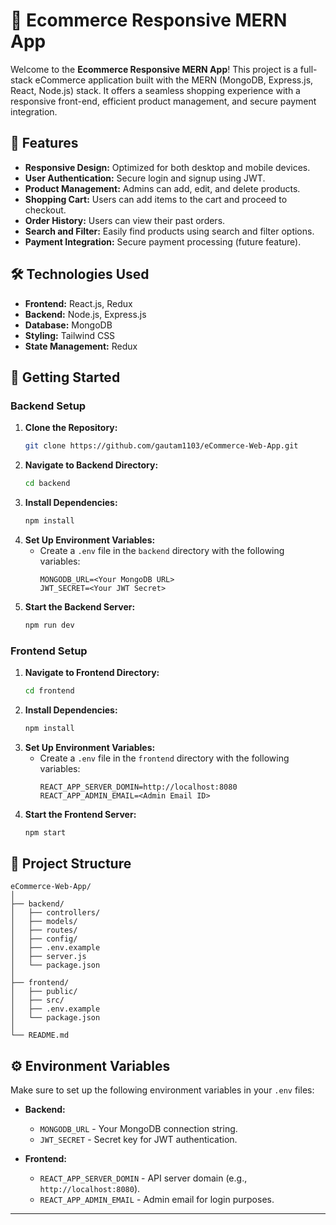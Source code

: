 # 🛒 Ecommerce Responsive MERN App

Welcome to the **Ecommerce Responsive MERN App**! This project is a full-stack eCommerce application built with the MERN (MongoDB, Express.js, React, Node.js) stack. It offers a seamless shopping experience with a responsive front-end, efficient product management, and secure payment integration.

## 🌟 Features

- **Responsive Design:** Optimized for both desktop and mobile devices.
- **User Authentication:** Secure login and signup using JWT.
- **Product Management:** Admins can add, edit, and delete products.
- **Shopping Cart:** Users can add items to the cart and proceed to checkout.
- **Order History:** Users can view their past orders.
- **Search and Filter:** Easily find products using search and filter options.
- **Payment Integration:** Secure payment processing (future feature).

## 🛠️ Technologies Used

- **Frontend:** React.js, Redux
- **Backend:** Node.js, Express.js
- **Database:** MongoDB
- **Styling:** Tailwind CSS
- **State Management:** Redux

## 🚀 Getting Started

### Backend Setup

1. **Clone the Repository:**
   ```bash
   git clone https://github.com/gautam1103/eCommerce-Web-App.git
   ```
2. **Navigate to Backend Directory:**
   ```bash
   cd backend
   ```
3. **Install Dependencies:**
   ```bash
   npm install
   ```
4. **Set Up Environment Variables:**
   - Create a `.env` file in the `backend` directory with the following variables:
     ```
     MONGODB_URL=<Your MongoDB URL>
     JWT_SECRET=<Your JWT Secret>
     ```
5. **Start the Backend Server:**
   ```bash
   npm run dev
   ```

### Frontend Setup

1. **Navigate to Frontend Directory:**
   ```bash
   cd frontend
   ```
2. **Install Dependencies:**
   ```bash
   npm install
   ```
3. **Set Up Environment Variables:**
   - Create a `.env` file in the `frontend` directory with the following variables:
     ```
     REACT_APP_SERVER_DOMIN=http://localhost:8080
     REACT_APP_ADMIN_EMAIL=<Admin Email ID>
     ```
4. **Start the Frontend Server:**
   ```bash
   npm start
   ```

## 📂 Project Structure

```plaintext
eCommerce-Web-App/
│
├── backend/
│   ├── controllers/
│   ├── models/
│   ├── routes/
│   ├── config/
│   ├── .env.example
│   ├── server.js
│   └── package.json
│
├── frontend/
│   ├── public/
│   ├── src/
│   ├── .env.example
│   └── package.json
│
└── README.md
```

## ⚙️ Environment Variables

Make sure to set up the following environment variables in your `.env` files:

- **Backend:**
  - `MONGODB_URL` - Your MongoDB connection string.
  - `JWT_SECRET` - Secret key for JWT authentication.
  
- **Frontend:**
  - `REACT_APP_SERVER_DOMIN` - API server domain (e.g., `http://localhost:8080`).
  - `REACT_APP_ADMIN_EMAIL` - Admin email for login purposes.



---

